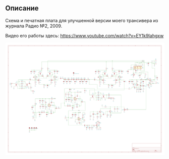 ## Описание

Схема и печатная плата для улучшенной версии моего трансивера из журнала Радио №2, 2009.

Видео его работы здесь: https://www.youtube.com/watch?v=EY1k9Iahgxw

![Schematic](TRX_RA3XDH.png)

